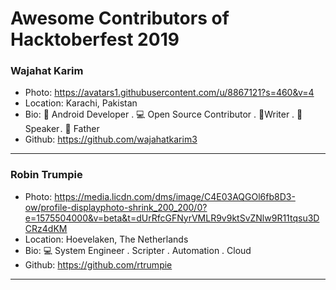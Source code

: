 # Awesome Contributors of Hacktoberfest 2019

### Wajahat Karim
- Photo: https://avatars1.githubusercontent.com/u/8867121?s=460&v=4
- Location: Karachi, Pakistan
- Bio: 📱 Android Developer . 💻 Open Source Contributor . 📝Writer . 🎤 Speaker . 👶 Father 
- Github: https://github.com/wajahatkarim3

-----------

### Robin Trumpie
- Photo: https://media.licdn.com/dms/image/C4E03AQGOl6fb8D3-ow/profile-displayphoto-shrink_200_200/0?e=1575504000&v=beta&t=dUrRfcGFNyrVMLR9v9ktSvZNlw9R11tqsu3DCRz4dKM
- Location: Hoevelaken, The Netherlands
- Bio: 💻 System Engineer . Scripter . Automation . Cloud
- Github: https://github.com/rtrumpie
***
